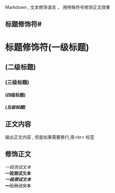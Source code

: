 Markdown , 文本修饰语言 ， 用特殊符号修饰正文效果<br>

## 标题修饰符\#

# 标题修饰符(一级标题)
## (二级标题)
### (三级标题)
#### (四级标题)
##### (五级标题)

## 正文内容
   输出正文内容 , 但是如果需要换行,用\<br\> 标签

## 修饰正文
   *一段测试文本<br>*
   **一段测试文本<br>**
   ***一段测试文本<br>***
   ~~一段测试文本<br>~~

